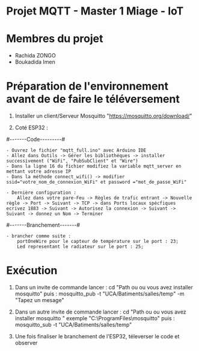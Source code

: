 # Projet MQTT - Master 1 Miage - IoT


# Membres du projet 
- Rachida ZONGO 
- Boukadida Imen


# Préparation de l'environnement avant de de faire le téléversement 

1) Installer un client/Serveur Mosquitto  "https://mosquitto.org/download/"


2) Coté ESP32 : 

#-------Code---------# 

    - Ouvrez le fichier "mqtt_full.ino" avec Arduino IDE
    - Allez dans Outils -> Gérer les bibliothéques -> installer successivement ("WiFi", "PubSubClient" et "Wire")
    - Dans la ligne 16 du fichier modifiez la variable mqtt_server en mettant votre adresse IP
    - Dans la méthode connect_wifi() -> modifier ssid="votre_nom_de_connexion_WiFi" et password ="mot_de_passe_WiFi"
    
    - Dernière configuration : 
        Allez dans votre pare-Feu -> Règles de trafic entrant -> Nouvelle règle -> Port -> Suivant -> TCP -> dans Ports locaux spécfiques ecrivez 1883 -> Suivant -> Autorisez la connexion -> Suivant -> Suivant -> donnez un Nom -> Terminer

#-------Branchement-------#

    - brancher comme suite : 
        portOneWire pour le capteur de température sur le port : 23;
        Led representant le radiateur sur le port : 25;

# Exécution 

1) Dans un invite de commande lancer : 
    cd "Path ou ou vous avez installer mosquitto"
    puis : mosquitto_pub -t "UCA/Batiments/salles/temp" -m "Tapez un mesage"
    
2) Dans un autre invite de commande lancer : 
    cd "Path ou ou vous avez installer mosquitto " exemple "C:\ProgramFiles\mosquitto"
    puis : mosquitto_sub -t "UCA/Batiments/salles/temp" 
3) Une fois finaliser le branchement de l'ESP32, téleverser le code et observer 
